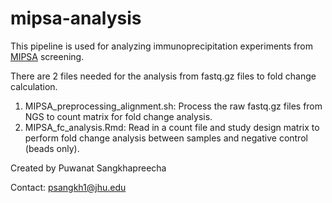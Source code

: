 # mipsa-analysis

This pipeline is used for analyzing immunoprecipitation experiments from [MIPSA](https://www.nature.com/articles/s41551-022-00925-y) screening. 

There are 2 files needed for the analysis from fastq.gz files to fold change calculation. 
1. MIPSA_preprocessing_alignment.sh: Process the raw fastq.gz files from NGS to count matrix for fold change analysis.
2. MIPSA_fc_analysis.Rmd: Read in a count file and study design matrix to perform fold change analysis between samples and negative control (beads only).

Created by Puwanat Sangkhapreecha

Contact: psangkh1@jhu.edu
